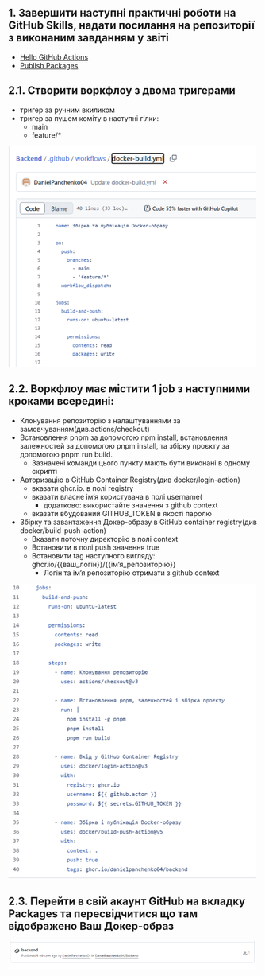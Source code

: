 <h2>1. Завершити наступні практичні роботи на GitHub Skills, надати посилання на репозиторії з виконаним завданням у звіті</h2>

- [Hello GitHub Actions](https://github.com/DanielPanchenko04/skills-hello-github-actions)
- [Publish Packages](https://github.com/DanielPanchenko04/skills-publish-packages1)

<h2>2.1. Створити воркфлоу з двома тригерами</h2>

- тригер за ручним вкиликом
- тригер за пушем коміту в наступні гілки:
  - main
  - feature/\*

<img src="screenshots/14.png" width=500>

<h2>2.2. Воркфлоу має містити 1 job з наступними кроками всередині:</h2>

- Клонування репозиторію з налаштуваннями за замовчуванням(див.actions/checkout)
- Встановлення pnpm за допомогою npm install, встановлення залежностей за допомогою pnpm install, та збірку проєкту за допомогою pnpm run build.
  - Зазначені команди цього пункту мають бути виконані в одному скрипті
- Авторизацію в GitHub Container Registry(див docker/login-action)
  - вказати ghcr.io. в полі registry
  - вказати власне ім‘я користувача в полі username(
    - додатково: використайте значення з github context
  - вказати вбудований GITHUB_TOKEN в якості паролю
- Збірку та завантаження Докер-образу в GitHub container registry(див docker/build-push-action)
  - Вказати поточну директорію в полі context
  - Встановити в полі push значення true
  - Встановити tag наступного вигляду: ghcr.io/{{ваш_логін}}/{{ім‘я_репозиторію}}
    - Логін та ім‘я репозиторію отримати з github context

<img src="screenshots/15.png" width=500>

<h2>2.3. Перейти в свій акаунт GitHub на вкладку Packages та пересвідчитися що там відображено Ваш Докер-образ </h2>

<img src="screenshots/16.png" width=500>
